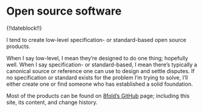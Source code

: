 # Open source software

{!!dateblock!!}

I tend to create low-level specification- or standard-based open source products.

When I say low-level, I mean they’re designed to do one thing; hopefully well. When I say specification- or standard-based, I mean there’s typically a canonical source or reference one can use to design and settle disputes. If no specification or standard exists for the problem I’m trying to solve, I’ll either create one or find someone who has established a solid foundation.

Most of the products can be found on [8fold’s GitHub](https://github.com/8fold) page; including this site, its content, and change history.


